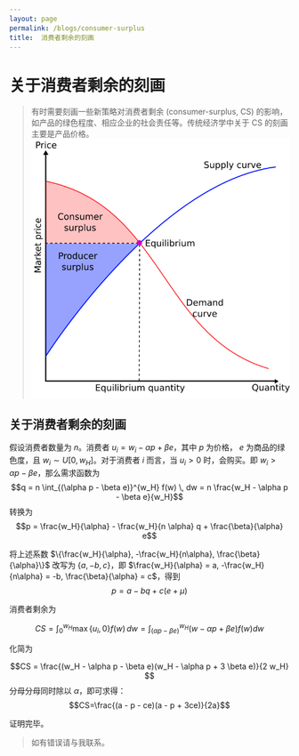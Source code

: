 ```yaml
---
layout: page
permalink: /blogs/consumer-surplus
title:  消费者剩余的刻画
---
```


# 关于消费者剩余的刻画
> 有时需要刻画一些新策略对消费者剩余 (consumer-surplus, CS) 的影响，如产品的绿色程度、相应企业的社会责任等。传统经济学中关于 CS 的刻画主要是产品价格。
<br>![Economic-surpluses.svg](consumer-surplus.assets/Economic-surpluses.svg)

## 关于消费者剩余的刻画

假设消费者数量为 $n$。消费者 $u_i = w_i - \alpha p + \beta e$，其中 $p$ 为价格， $e$ 为商品的绿色度，且 $w_i \sim U[0, w_H]$。对于消费者 $i$ 而言，当 $u_i > 0$ 时，会购买。即 $w_i > \alpha p - \beta e$，那么需求函数为 
$$q = n \int_{(\alpha p - \beta e)}^{w_H} f(w) \, dw = n \frac{w_H - \alpha p - \beta e}{w_H}$$ 
转换为 
$$p = \frac{w_H}{\alpha} - \frac{w_H}{n \alpha} q + \frac{\beta}{\alpha} e$$

将上述系数 $\{\frac{w_H}{\alpha}, -\frac{w_H}{n\alpha}, \frac{\beta}{\alpha}\}$ 改写为 $\{a, -b, c\}$，即 $\frac{w_H}{\alpha} = a, -\frac{w_H}{n\alpha} = -b, \frac{\beta}{\alpha} = c$，得到
$$p = a - bq + c(e + \mu)$$

消费者剩余为

$$CS = \int_0^{w_H} \max \{u_i, 0\} f(w) \, dw = \int_{(\alpha p - \beta e)}^{w_H} (w - \alpha p + \beta e) f(w)  dw$$ 

化简为

$$CS = \frac{(w_H - \alpha p - \beta e)(w_H - \alpha p + 3 \beta e)}{2 w_H} $$
分母分母同时除以 $\alpha$，即可求得：
 $$CS=\frac{(a - p - ce)(a - p + 3ce)}{2a}$$

证明完毕。

> 如有错误请与我联系。
> 
<script type="text/x-mathjax-config">
    MathJax.Hub.Config({ TeX: { equationNumbers: { autoNumber: "all" } } });
</script>

<script type="text/x-mathjax-config">
    MathJax.Hub.Config({tex2jax: {
             inlineMath: [ ['$','$'], ["\\(","\\)"] ],
             processEscapes: true
           }
         });
</script>

<script src="https://cdn.mathjax.org/mathjax/latest/MathJax.js?config=TeX-AMS-MML_HTMLorMML" type="text/javascript">
</script>